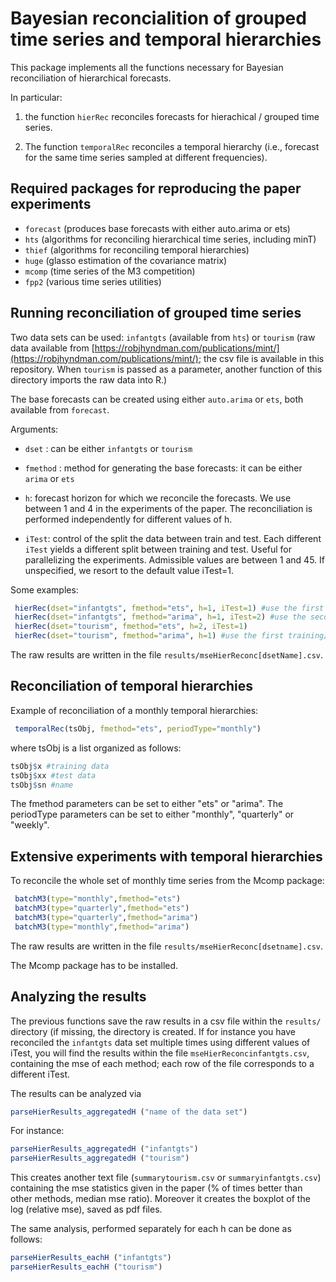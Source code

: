 # Bayesian reconcialition of grouped time series and temporal hierarchies 

This package implements all the functions necessary for Bayesian reconciliation of hierarchical forecasts.

In particular:

1. the function `hierRec` reconciles forecasts for hierachical / grouped time series.

2. The function `temporalRec` reconciles a temporal hierarchy (i.e., forecast for the same time series sampled at different frequencies).

## Required packages for reproducing the paper experiments

* `forecast` (produces base forecasts with either auto.arima or ets)
* `hts`   (algorithms for reconciling hierarchical time series, including minT)
* `thief` (algorithms for reconciling temporal hierarchies)
* `huge`  (glasso estimation of the covariance matrix)
* `mcomp` (time series of the M3 competition)
* `fpp2`  (various time series utilities)


## Running reconciliation of grouped time series
Two data sets can be used: `infantgts` (available from `hts`) or `tourism` (raw data available from [https://robjhyndman.com/publications/mint/](https://robjhyndman.com/publications/mint/); the csv file is available in this repository. When  `tourism` is passed as a parameter, another function of this directory imports the raw data into R.)

The base forecasts can be created using either `auto.arima` or `ets`, both available from `forecast`.

Arguments:

* `dset` : can be either `infantgts` or `tourism`

* `fmethod` : method for generating the base forecasts: it can be either `arima` or `ets`

* `h`: forecast horizon for which we reconcile the forecasts. We use between 1 and 4 in the experiments of the paper.
The reconciliation is performed independently for different values of h.

* `iTest`: control of the split the data between train and test. Each different `iTest` yields a different split between training and test. Useful for parallelizing the experiments. Admissible values are between 1 and 45. If unspecified, we resort to the default value iTest=1.


Some examples:
```R
 hierRec(dset="infantgts", fmethod="ets", h=1, iTest=1) #use the first training/test split
 hierRec(dset="infantgts", fmethod="arima", h=1, iTest=2) #use the second training/test split
 hierRec(dset="tourism", fmethod="ets", h=2, iTest=1)
 hierRec(dset="tourism", fmethod="arima", h=1) #use the first training/test split
```
The raw results are written in the file `results/mseHierReconc[dsetName].csv`.


## Reconciliation of temporal hierarchies


Example of reconciliation of a monthly temporal hierarchies:

```R
 temporalRec(tsObj, fmethod="ets", periodType="monthly")
```
where tsObj is a list organized as follows:
```R
tsObj$x #training data
tsObj$xx #test data
tsObj$sn #name
```   
The fmethod parameters can be set to either "ets" or "arima".
The periodType parameters can be set to either "monthly", "quarterly" or "weekly".

## Extensive experiments with temporal hierarchies
To reconcile  the whole set of monthly time series from the Mcomp package:
```R
 batchM3(type="monthly",fmethod="ets")
 batchM3(type="quarterly",fmethod="ets")
 batchM3(type="quarterly",fmethod="arima")
 batchM3(type="monthly",fmethod="arima")
```
The raw results are written in the file `results/mseHierReconc[dsetname].csv`.

The Mcomp package has to be installed.

## Analyzing the results
The previous functions save the raw results in a csv file within the `results/` directory (if missing, the directory is created.
If for instance you have reconciled the `infantgts` data set multiple times using different values of iTest, you will find the results within the file `mseHierReconcinfantgts.csv`, containing the mse of each method; each row of the file corresponds to a different iTest.

The results can be analyzed via
```R
parseHierResults_aggregatedH ("name of the data set")
```
For instance:

```R
parseHierResults_aggregatedH ("infantgts")
parseHierResults_aggregatedH ("tourism")
```

This creates another text file (`summarytourism.csv` or `summaryinfantgts.csv`) containing the mse statistics given in the paper (% of times better than other methods, median mse ratio). Moreover it creates the boxplot of the log (relative mse), saved as pdf files.

The same analysis, performed separately for each h can be done as follows:

```R
parseHierResults_eachH ("infantgts")
parseHierResults_eachH ("tourism")
```



